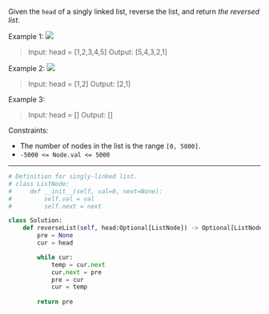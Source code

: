 Given the `head` of a singly linked list, reverse the list, and return _the reversed list_.

Example 1:
![](https://assets.leetcode.com/uploads/2021/02/19/rev1ex1.jpg)
> Input: head = [1,2,3,4,5]
> Output: [5,4,3,2,1]

Example 2:
![](https://assets.leetcode.com/uploads/2021/02/19/rev1ex2.jpg)
> Input: head = [1,2]
> Output: [2,1]

Example 3:
> Input: head = []
> Output: []

Constraints:
- The number of nodes in the list is the range `[0, 5000]`.
- `-5000 <= Node.val <= 5000`

---

```python
# Definition for singly-linked list.
# class ListNode:
#     def __init__(self, val=0, next=None):
#         self.val = val
#         self.next = next

class Solution:
    def reverseList(self, head:Optional[ListNode]) -> Optional[ListNode]:
		pre = None
		cur = head

		while cur:
			temp = cur.next
			cur.next = pre
			pre = cur
			cur = temp
		
		return pre
```